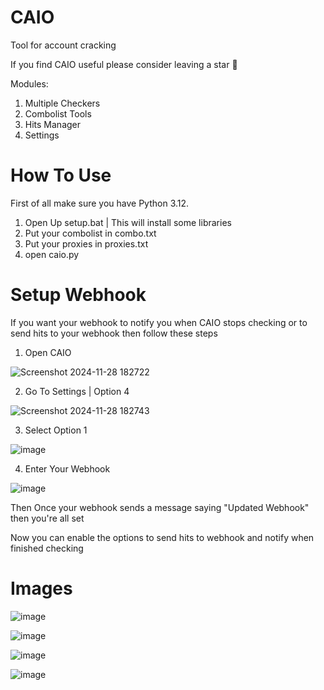 # CAIO
Tool for account cracking

If you find CAIO useful please consider leaving a star 🙂

Modules:

1. Multiple Checkers
2. Combolist Tools
3. Hits Manager
4. Settings

# How To Use

First of all make sure you have Python 3.12.

1. Open Up setup.bat | This will install some libraries
2. Put your combolist in combo.txt
3. Put your proxies in proxies.txt
4. open caio.py

# Setup Webhook

If you want your webhook to notify you when CAIO stops checking or to send hits to your webhook then follow these steps

1. Open CAIO

![Screenshot 2024-11-28 182722](https://github.com/user-attachments/assets/a2b1cf2d-87ea-41d4-93f4-020027f90197)

2. Go To Settings | Option 4

![Screenshot 2024-11-28 182743](https://github.com/user-attachments/assets/5190bab8-6ec1-40a0-a552-f5a70773bda5)

3. Select Option 1

![image](https://github.com/user-attachments/assets/aaf2c4f1-71bc-4990-95c6-ad92990afe6e)

4. Enter Your Webhook

![image](https://github.com/user-attachments/assets/957abaf7-ee15-4aa9-91f2-9bbfdb4ee4a1)

Then Once your webhook sends a message saying "Updated Webhook" then you're all set

Now you can enable the options to send hits to webhook and notify when finished checking

# Images

![image](https://github.com/user-attachments/assets/0af0d133-9732-4ddc-8eba-b875276a2fb3)

![image](https://github.com/user-attachments/assets/6ccdbc81-e285-459e-9051-2589576564ea)

![image](https://github.com/user-attachments/assets/e987adec-fa55-4342-b70b-2bc67986fac2)

![image](https://github.com/user-attachments/assets/8929d375-dbc0-4e56-9b43-89beeb91d5bb)
